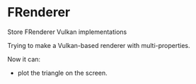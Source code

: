 # FRenderer
Store FRenderer Vulkan implementations

Trying to make a Vulkan-based renderer with multi-properties.

Now it can:
- plot the triangle on the screen.
